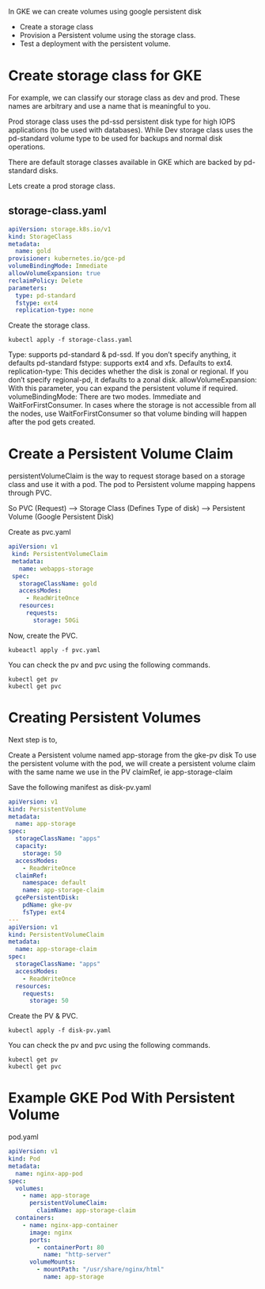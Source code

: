 In GKE we can create volumes using google persistent disk

- Create a storage class
- Provision a Persistent volume using the storage class.
- Test a deployment with the persistent volume.



# Create  storage class for GKE
For example, we can classify our storage class as dev and prod. These names are arbitrary and use a name that is meaningful to you.

Prod storage class uses the pd-ssd persistent disk type for high IOPS applications (to be used with databases). While Dev storage class uses the pd-standard volume type to be used for backups and normal disk operations.


There are default storage classes available in GKE which are backed by pd-standard disks. 

Lets create a prod storage class.
## storage-class.yaml
```yaml
apiVersion: storage.k8s.io/v1
kind: StorageClass
metadata:
  name: gold
provisioner: kubernetes.io/gce-pd
volumeBindingMode: Immediate
allowVolumeExpansion: true
reclaimPolicy: Delete
parameters:
  type: pd-standard
  fstype: ext4
  replication-type: none
```


Create the storage class.

```
kubectl apply -f storage-class.yaml
```

Type:  supports pd-standard & pd-ssd. If you don’t specify anything, it defaults pd-standard
fstype: supports ext4 and xfs. Defaults to ext4.
replication-type: This decides whether the disk is zonal or regional. If you don’t specify regional-pd, it defaults to a zonal disk.
allowVolumeExpansion: With this parameter, you can expand the persistent volume if required.
volumeBindingMode: There are two modes. Immediate and WaitForFirstConsumer. In cases where the storage is not accessible from all the nodes, use WaitForFirstConsumer so that volume binding will happen after the pod gets created.


# Create a Persistent Volume Claim

persistentVolumeClaim is the way to request storage based on a storage class and use it with a pod. The pod to Persistent volume mapping happens through PVC.

So PVC (Request) –> Storage Class (Defines Type of disk) –> Persistent Volume (Google Persistent Disk)


Create as pvc.yaml

```yaml
apiVersion: v1
 kind: PersistentVolumeClaim
 metadata:
   name: webapps-storage
 spec:
   storageClassName: gold
   accessModes:
     - ReadWriteOnce
   resources:
     requests:
       storage: 50Gi
```

Now, create the PVC.
```
kubeactl apply -f pvc.yaml
```

You can check the pv and pvc using the following commands.
```
kubectl get pv
kubectl get pvc
```

# Creating Persistent Volumes


Next step is to,

Create a Persistent volume named app-storage from the gke-pv disk
To use the persistent volume with the pod, we will create a persistent volume claim with the same name we use in the PV claimRef, ie app-storage-claim

Save the following manifest as disk-pv.yaml

```yaml
apiVersion: v1
kind: PersistentVolume
metadata:
  name: app-storage
spec:
  storageClassName: "apps"
  capacity:
    storage: 50
  accessModes:
    - ReadWriteOnce
  claimRef:
    namespace: default
    name: app-storage-claim
  gcePersistentDisk:
    pdName: gke-pv
    fsType: ext4
---
apiVersion: v1
kind: PersistentVolumeClaim
metadata:
  name: app-storage-claim
spec:
  storageClassName: "apps"
  accessModes:
    - ReadWriteOnce
  resources:
    requests:
      storage: 50
```
Create the PV & PVC.


```
kubectl apply -f disk-pv.yaml
```
You can check the pv and pvc using the following commands.

```
kubectl get pv
kubectl get pvc
```

# Example GKE Pod With Persistent Volume

pod.yaml
```yaml
apiVersion: v1
kind: Pod
metadata:
  name: nginx-app-pod
spec:
  volumes:
    - name: app-storage
      persistentVolumeClaim:
        claimName: app-storage-claim
  containers:
    - name: nginx-app-container
      image: nginx
      ports:
        - containerPort: 80
          name: "http-server"
      volumeMounts:
        - mountPath: "/usr/share/nginx/html"
          name: app-storage
```



